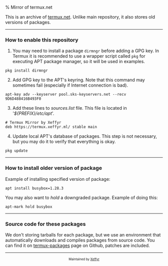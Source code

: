 % Mirror of termux.net

This is an archive of [termux.net](https://termux.net). Unlike main repository, it also stores old versions of packages.

***

### How to enable this repository

1. You may need to install a package `dirmngr` before adding a GPG key. In Termux it is recommended to use a wrapper script called `pkg` for executing APT package manager, so it will be used in examples.
~~~~~~~~~~~~~~~~~~~~~~~~~~~~~~~~ {#snippet-01 .bash .numberLines startFrom="1"}
pkg install dirmngr
~~~~~~~~~~~~~~~~~~~~~~~~~~~~~~~~~~~~~~~~~~~~~~~~~~~~~~~~~~~~~~~~~~~~~~~~~

2. Add GPG key to the APT's keyring. Note that this command may sometimes fail (especially if Internet connection is bad).
~~~~~~~~~~~~~~~~~~~~~~~~~~~~~~~~ {#snippet-02 .bash .numberLines startFrom="1"}
apt-key adv --keyserver pool.sks-keyservers.net --recv 9D6D488416B493F0
~~~~~~~~~~~~~~~~~~~~~~~~~~~~~~~~~~~~~~~~~~~~~~~~~~~~~~~~~~~~~~~~~~~~~~~~~

3. Add these lines to *sources.list* file. This file is located in '*${PREFIX}/etc/apt*'.
~~~~~~~~~~~~~~~~~~~~~~~~~~~~~~~~ {#snippet-03 .numberLines startFrom="1"}
# Termux Mirror by Xeffyr
deb https://termux.xeffyr.ml/ stable main
~~~~~~~~~~~~~~~~~~~~~~~~~~~~~~~~~~~~~~~~~~~~~~~~~~~~~~~~~~~~~~~~~~~~~~~~~

4. Update local APT's database of packages. This step is not necessary, but you may do it to verify that everything is okay.
~~~~~~~~~~~~~~~~~~~~~~~~~~~~~~~~ {#snippet-04 .bash .numberLines startFrom="1"}
pkg update
~~~~~~~~~~~~~~~~~~~~~~~~~~~~~~~~~~~~~~~~~~~~~~~~~~~~~~~~~~~~~~~~~~~~~~~~~

***

### How to install older version of package

Example of installing specified version of package:

~~~~~~~~~~~~~~~~~~~~~~~~~~~~~~~~ {#snippet-06 .bash .numberLines startFrom="1"}
apt install busybox=1.28.3
~~~~~~~~~~~~~~~~~~~~~~~~~~~~~~~~~~~~~~~~~~~~~~~~~~~~~~~~~~~~~~~~~~~~~~~~~

You may also want to *hold* a downgraded package. Example of doing this:

~~~~~~~~~~~~~~~~~~~~~~~~~~~~~~~~ {#snippet-07 .bash .numberLines startFrom="1"}
apt-mark hold busybox
~~~~~~~~~~~~~~~~~~~~~~~~~~~~~~~~~~~~~~~~~~~~~~~~~~~~~~~~~~~~~~~~~~~~~~~~~

***

### Source code for these packages

We don't storing tarballs for each package, but we use an environment that automatically downloads and compiles packages from source code. You can find it on [termux-packages](https://github.com/termux/termux-packages) page on Github, patches are included.

***

<p style="text-align:center;"><font size="1dp">Maintained by <a href="https://github.com/xeffyr">Xeffyr</a></font></p>
